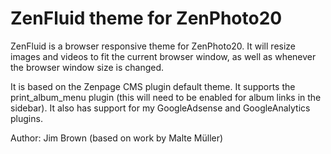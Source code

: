 ZenFluid theme for ZenPhoto20
==================================

ZenFluid is a browser responsive theme for ZenPhoto20. It will resize images and videos to fit the current browser window, as well as whenever the browser window size is changed.

It is based on the Zenpage CMS plugin default theme. It supports the print_album_menu plugin (this will need to be enabled for album links in the sidebar). It also has support for my GoogleAdsense and GoogleAnalytics plugins.

Author: Jim Brown (based on work by Malte Müller)

